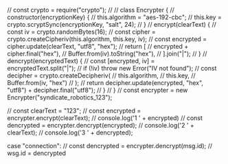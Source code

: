 // const crypto = require("crypto");
//
// class Encrypter {
//     constructor(encryptionKey) {
//         this.algorithm = "aes-192-cbc";
//         this.key = crypto.scryptSync(encryptionKey, "salt", 24);
//     }
//     encrypt(clearText) {
//         const iv = crypto.randomBytes(16);
//         const cipher = crypto.createCipheriv(this.algorithm, this.key, iv);
//         const encrypted = cipher.update(clearText, "utf8", "hex");
//         return [
//             encrypted + cipher.final("hex"),
//             Buffer.from(iv).toString("hex"),
//         ].join("|");
//     }
//     dencrypt(encryptedText) {
//         const [encrypted, iv] = encryptedText.split("|");
//         if (!iv) throw new Error("IV not found");
//         const decipher = crypto.createDecipheriv(
//             this.algorithm,
//             this.key,
//             Buffer.from(iv, "hex")
//         );
//         return decipher.update(encrypted, "hex", "utf8") + decipher.final("utf8");
//     }
// }
// const encrypter = new Encrypter("syndicate_robotics_123");

// const clearText = "123";
// const encrypted = encrypter.encrypt(clearText);
// console.log('1 ' + encrypted)
// const dencrypted = encrypter.dencrypt(encrypted);
// console.log('2 ' + clearText);
// console.log('3 ' + dencrypted);


case "connection":
// const dencrypted = encrypter.dencrypt(msg.id);
// wsg.id = dencrypted